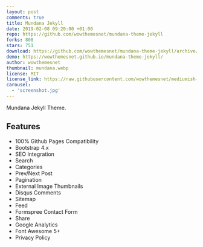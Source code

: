 ```yaml
---
layout: post
comments: true
title: Mundana Jekyll
date: 2019-02-08 09:20:00 +01:00
repo: https://github.com/wowthemesnet/mundana-theme-jekyll
forks: 808
stars: 751
download: https://github.com/wowthemesnet/mundana-theme-jekyll/archive/master.zip
demo: https://wowthemesnet.github.io/mundana-theme-jekyll/
author: wowthemesnet
thumbnail: mundana.webp
license: MIT
license_link: https://raw.githubusercontent.com/wowthemesnet/mediumish-theme-jekyll/master/LICENSE.txt
carousel:
  - 'screenshot.jpg'
---
```


Mundana Jekyll Theme.

## Features

* 100% Github Pages Compatibility
* Bootstrap 4.x
* SEO Integration
* Search
* Categories
* Prev/Next Post
* Pagination
* External Image Thumbnails
* Disqus Comments
* Sitemap
* Feed
* Formspree Contact Form
* Share
* Google Analytics
* Font Awesome 5+
* Privacy Policy
